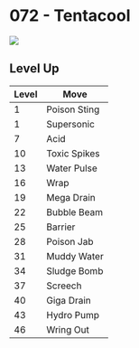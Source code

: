 # 072 - Tentacool
![][072]

## Level Up

Level | Move
---   | ---
  1   | Poison Sting
  1   | Supersonic
  7   | Acid
 10   | Toxic Spikes
 13   | Water Pulse
 16   | Wrap
 19   | Mega Drain
 22   | Bubble Beam
 25   | Barrier
 28   | Poison Jab
 31   | Muddy Water
 34   | Sludge Bomb
 37   | Screech
 40   | Giga Drain
 43   | Hydro Pump
 46   | Wring Out



[072]: ../img/pokemon/072.png
